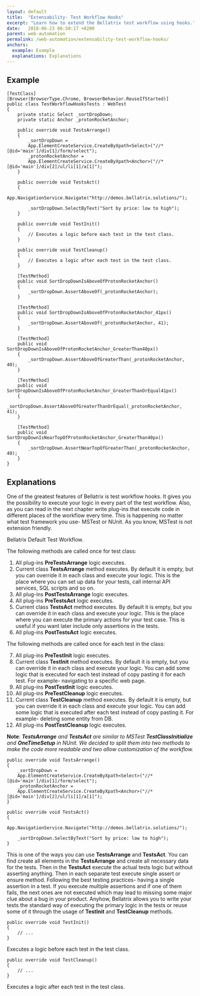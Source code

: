 ```yaml
---
layout: default
title:  "Extensability- Test Workflow Hooks"
excerpt: "Learn how to extend the Bellatrix test workflow using hooks."
date:   2018-06-23 06:50:17 +0200
parent: web-automation
permalink: /web-automation/extensability-test-workflow-hooks/
anchors:
  example: Example
  explanations: Explanations
---
```

Example
-------
```
[TestClass]
[Browser(BrowserType.Chrome, BrowserBehavior.ReuseIfStarted)]
public class TestWorkflowHooksTests : WebTest
{
    private static Select _sortDropDown;
    private static Anchor _protonRocketAnchor;

    public override void TestsArrange()
    {
        _sortDropDown = 
		App.ElementCreateService.CreateByXpath<Select>("//*[@id='main']/div[1]/form/select");
        _protonRocketAnchor = 
		App.ElementCreateService.CreateByXpath<Anchor>("//*[@id='main']/div[2]/ul/li[1]/a[1]");
    }

    public override void TestsAct()
    {
        App.NavigationService.Navigate("http://demos.bellatrix.solutions/");

        _sortDropDown.SelectByText("Sort by price: low to high");
    }

    public override void TestInit()
    {
        // Executes a logic before each test in the test class.
    }

    public override void TestCleanup()
    {
        // Executes a logic after each test in the test class.
    }

    [TestMethod]
    public void SortDropDownIsAboveOfProtonRocketAnchor()
    {
        _sortDropDown.AssertAboveOf(_protonRocketAnchor);
    }

    [TestMethod]
    public void SortDropDownIsAboveOfProtonRocketAnchor_41px()
    {
        _sortDropDown.AssertAboveOf(_protonRocketAnchor, 41);
    }

    [TestMethod]
    public void SortDropDownIsAboveOfProtonRocketAnchor_GreaterThan40px()
    {
        _sortDropDown.AssertAboveOfGreaterThan(_protonRocketAnchor, 40);
    }

    [TestMethod]
    public void SortDropDownIsAboveOfProtonRocketAnchor_GreaterThanOrEqual41px()
    {
        _sortDropDown.AssertAboveOfGreaterThanOrEqual(_protonRocketAnchor, 41);
    }

    [TestMethod]
    public void SortDropDownIsNearTopOfProtonRocketAnchor_GreaterThan40px()
    {
        _sortDropDown.AssertNearTopOfGreaterThan(_protonRocketAnchor, 40);
    }
}
```

Explanations
------------
One of the greatest features of Bellatrix is test workflow hooks. It gives you the possibility to execute your logic in every part of the test workflow. Also, as you can read in the next chapter write plug-ins that execute code in different places of the workflow every time. This is happening no matter what test framework you use- MSTest or NUnit. As you know, MSTest is not extension friendly.

Bellatrix Default Test Workflow.

The following methods are called once for test class:

1. All plug-ins **PreTestsArrange** logic executes.
2. Current class **TestsArrange** method executes. By default it is empty, but you can override it in each class and execute your logic. This is the place where you can set up data for your tests, call internal API services, SQL scripts and so on.
3. All plug-ins **PostTestsArrange** logic executes.
4. All plug-ins **PreTestsAct** logic executes.
5. Current class **TestsAct** method executes. By default it is empty, but you can override it in each class and execute your logic. This is the place where you can execute the primary actions for your test case. This is useful if you want later include only assertions in the tests.
6. All plug-ins **PostTestsAct** logic executes.

The following methods are called once for each test in the class:

7. All plug-ins **PreTestInit** logic executes.
8. Current class **TestInit** method executes. By default it is empty, but you can override it in each class and execute your logic. You can add some logic that is executed for each test instead of copy pasting it for each test. For example- navigating to a specific web page.
9. All plug-ins **PostTestInit** logic executes.
10. All plug-ins **PreTestCleanup** logic executes.
11. Current class **TestCleanup** method executes. By default it is empty, but you can override it in each class and execute your logic.
You can add some logic that is executed after each test instead of copy pasting it. For example- deleting some entity from DB.
12. All plug-ins **PostTestCleanup** logic executes.

**Note**: ***TestsArrange** and **TestsAct** are similar to MSTest **TestClassInitialize** and **OneTimeSetup** in NUnit. We decided to split them into two methods to make the code more readable and two allow customization of the workflow.*

```
public override void TestsArrange()
{
    _sortDropDown = 
    App.ElementCreateService.CreateByXpath<Select>("//*[@id='main']/div[1]/form/select");
    _protonRocketAnchor = 
    App.ElementCreateService.CreateByXpath<Anchor>("//*[@id='main']/div[2]/ul/li[1]/a[1]");
}

public override void TestsAct()
{
    App.NavigationService.Navigate("http://demos.bellatrix.solutions/");

    _sortDropDown.SelectByText("Sort by price: low to high");
}
```
This is one of the ways you can use **TestsArrange** and **TestsAct**. You can find create all elements in the **TestsArrange** and create all necessary data for the tests. Then in the **TestsAct** execute the actual tests logic but without asserting anything. Then in each separate test execute single assert or ensure method. Following the best testing practices- having a single assertion in a test. If you execute multiple assertions and if one of them fails, the next ones are not executed which may lead to missing some major clue about a bug in your product. Anyhow, Bellatrix allows you to write your tests the standard way of executing the primary logic in the tests or reuse some of it through the usage of **TestInit** and **TestCleanup** methods.
```
public override void TestInit()
{
    // ...
}
```
Executes a logic before each test in the test class.
```
public override void TestCleanup()
{
    // ...
}
```
Executes a logic after each test in the test class.